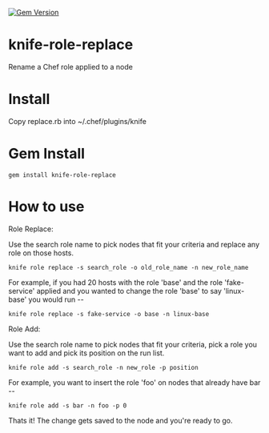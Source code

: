[![Gem Version](https://badge.fury.io/rb/knife-role-replace.png)](http://badge.fury.io/rb/knife-role-replace)

knife-role-replace
=================
Rename a Chef role applied to a node

Install
=======

Copy replace.rb into ~/.chef/plugins/knife

Gem Install
===========

```
gem install knife-role-replace
```

How to use
==========

Role Replace:

Use the search role name to pick nodes that fit your criteria and replace any role on those hosts.
```
knife role replace -s search_role -o old_role_name -n new_role_name
```

For example, if you had 20 hosts with the role 'base' and the role 'fake-service' applied and you wanted to change the role 'base'
to say 'linux-base' you would run --

```
knife role replace -s fake-service -o base -n linux-base
```

Role Add:

Use the search role name to pick nodes that fit your criteria, pick a role you want to add and pick its position on the run list.
```
knife role add -s search_role -n new_role -p position
```
For example, you want to insert the role 'foo' on nodes that already have bar --

```
knife role add -s bar -n foo -p 0
```

Thats it! The change gets saved to the node and you're ready to go.
